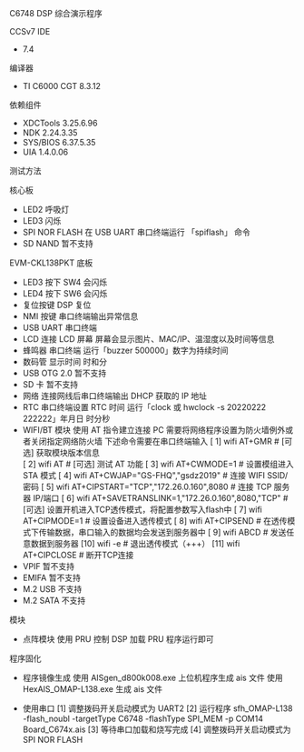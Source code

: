 C6748 DSP 综合演示程序

CCSv7 IDE
- 7.4

编译器
- TI C6000 CGT 8.3.12

依赖组件
- XDCTools 3.25.6.96
- NDK 2.24.3.35
- SYS/BIOS 6.37.5.35
- UIA 1.4.0.06

测试方法

核心板
- LED2           呼吸灯
- LED3           闪烁
- SPI NOR FLASH  在 USB UART 串口终端运行 「spiflash」 命令
- SD NAND        暂不支持

EVM-CKL138PKT 底板
- LED3           按下 SW4 会闪烁
- LED4           按下 SW6 会闪烁
- 复位按键       DSP 复位
- NMI 按键       串口终端输出异常信息
- USB UART       串口终端
- LCD 连接       LCD 屏幕 屏幕会显示图片、MAC/IP、温湿度以及时间等信息
- 蜂鸣器         串口终端 运行「buzzer 500000」数字为持续时间
- 数码管         显示时间 时和分
- USB OTG 2.0    暂不支持
- SD 卡          暂不支持
- 网络           连接网线后串口终端输出 DHCP 获取的 IP 地址
- RTC            串口终端设置 RTC 时间 运行「clock 或 hwclock -s 20220222 222222」年月日 时分秒
- WIFI/BT 模块   使用 AT 指令建立连接 PC 需要将网络程序设置为防火墙例外或者关闭指定网络防火墙
                 下述命令需要在串口终端输入
                 [ 1] wifi AT+GMR                                       # [可选] 获取模块版本信息				 
                 [ 2] wifi AT                                           # [可选] 测试 AT 功能
                 [ 3] wifi AT+CWMODE=1                                  # 设置模组进入 STA 模式
                 [ 4] wifi AT+CWJAP="GS-FHQ","gsdz2019"                 # 连接 WIFI SSID/密码
                 [ 5] wifi AT+CIPSTART="TCP","172.26.0.160",8080        # 连接 TCP 服务器 IP/端口
                 [ 6] wifi AT+SAVETRANSLINK=1,"172.26.0.160",8080,"TCP" # [可选] 设置开机进入TCP透传模式，将配置参数写入flash中
                 [ 7] wifi AT+CIPMODE=1                                 # 设置设备进入透传模式
                 [ 8] wifi AT+CIPSEND                                   # 在透传模式下传输数据，串口输入的数据均会发送到服务器中
                 [ 9] wifi ABCD                                         # 发送任意数据到服务器
                 [10] wifi -e                                           # 退出透传模式（+++）
                 [11] wifi AT+CIPCLOSE                                  # 断开TCP连接
- VPIF           暂不支持
- EMIFA          暂不支持
- M.2 USB        不支持
- M.2 SATA       不支持

模块

- 点阵模块       使用 PRU 控制 DSP 加载 PRU 程序运行即可 

程序固化
- 程序镜像生成   使用 AISgen_d800k008.exe 上位机程序生成 ais 文件
                 使用 HexAIS_OMAP-L138.exe 生成 ais 文件

- 使用串口       [1] 调整拨码开关启动模式为 UART2
                 [2] 运行程序 sfh_OMAP-L138 -flash_noubl -targetType C6748 -flashType SPI_MEM -p COM14 Board_C674x.ais
			     [3] 等待串口加载和烧写完成
			     [4] 调整拨码开关启动模式为 SPI NOR FLASH